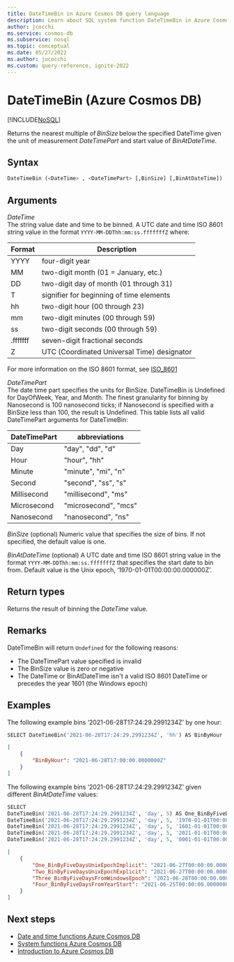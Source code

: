 ```yaml
--- 
title: DateTimeBin in Azure Cosmos DB query language 
description: Learn about SQL system function DateTimeBin in Azure Cosmos DB. 
author: jcocchi 
ms.service: cosmos-db 
ms.subservice: nosql 
ms.topic: conceptual 
ms.date: 05/27/2022 
ms.author: jucocchi 
ms.custom: query-reference, ignite-2022
--- 
```


# DateTimeBin (Azure Cosmos DB)
 [!INCLUDE[NoSQL](../../includes/appliesto-nosql.md)] 

Returns the nearest multiple of *BinSize* below the specified DateTime given the unit of measurement *DateTimePart* and start value of *BinAtDateTime*. 


## Syntax 

```sql 
DateTimeBin (<DateTime> , <DateTimePart> [,BinSize] [,BinAtDateTime]) 
``` 


## Arguments 

*DateTime*   
    The string value date and time to be binned. A UTC date and time ISO 8601 string value in the format `YYYY-MM-DDThh:mm:ss.fffffffZ` where: 

|Format|Description| 
|-|-| 
|YYYY|four-digit year| 
|MM|two-digit month (01 = January, etc.)| 
|DD|two-digit day of month (01 through 31)| 
|T|signifier for beginning of time elements| 
|hh|two-digit hour (00 through 23)| 
|mm|two-digit minutes (00 through 59)| 
|ss|two-digit seconds (00 through 59)| 
|.fffffff|seven-digit fractional seconds| 
|Z|UTC (Coordinated Universal Time) designator| 

For more information on the ISO 8601 format, see [ISO_8601](https://en.wikipedia.org/wiki/ISO_8601) 

*DateTimePart*   
   The date time part specifies the units for BinSize. DateTimeBin is Undefined for DayOfWeek, Year, and Month. The finest granularity for binning by Nanosecond is 100 nanosecond ticks; if Nanosecond is specified with a BinSize less than 100, the result is Undefined. This table lists all valid DateTimePart arguments for DateTimeBin: 

| DateTimePart | abbreviations        | 
| ------------ | -------------------- |
| Day          | "day", "dd", "d"     | 
| Hour         | "hour", "hh"         | 
| Minute       | "minute", "mi", "n"  | 
| Second       | "second", "ss", "s"  | 
| Millisecond  | "millisecond", "ms"  | 
| Microsecond  | "microsecond", "mcs" | 
| Nanosecond   | "nanosecond", "ns"   | 

*BinSize* (optional) 
   Numeric value that specifies the size of bins. If not specified, the default value is one. 


*BinAtDateTime* (optional) 
   A UTC date and time ISO 8601 string value in the format `YYYY-MM-DDThh:mm:ss.fffffffZ` that specifies the start date to bin from. Default value is the Unix epoch, ‘1970-01-01T00:00:00.000000Z’. 


## Return types 

Returns the result of binning the *DateTime* value.  


## Remarks 

DateTimeBin will return `Undefined` for the following reasons: 
- The DateTimePart value specified is invalid 
- The BinSize value is zero or negative 
- The DateTime or BinAtDateTime isn't a valid ISO 8601 DateTime or precedes the year 1601 (the Windows epoch) 


## Examples 

The following example bins ‘2021-06-28T17:24:29.2991234Z’ by one hour: 

```sql 
SELECT DateTimeBin('2021-06-28T17:24:29.2991234Z', 'hh') AS BinByHour 
``` 

```json 
[ 
    { 
        "BinByHour": "2021-06-28T17:00:00.0000000Z" 
    } 
] 
```   

The following example bins ‘2021-06-28T17:24:29.2991234Z’ given different *BinAtDateTime* values: 

```sql 
SELECT  
DateTimeBin('2021-06-28T17:24:29.2991234Z', 'day', 5) AS One_BinByFiveDaysUnixEpochImplicit, 
DateTimeBin('2021-06-28T17:24:29.2991234Z', 'day', 5, '1970-01-01T00:00:00.0000000Z') AS Two_BinByFiveDaysUnixEpochExplicit, 
DateTimeBin('2021-06-28T17:24:29.2991234Z', 'day', 5, '1601-01-01T00:00:00.0000000Z') AS Three_BinByFiveDaysFromWindowsEpoch, 
DateTimeBin('2021-06-28T17:24:29.2991234Z', 'day', 5, '2021-01-01T00:00:00.0000000Z') AS Four_BinByFiveDaysFromYearStart, 
DateTimeBin('2021-06-28T17:24:29.2991234Z', 'day', 5, '0001-01-01T00:00:00.0000000Z') AS Five_BinByFiveDaysFromUndefinedYear 
``` 

```json 
[ 
    { 
        "One_BinByFiveDaysUnixEpochImplicit": "2021-06-27T00:00:00.0000000Z", 
        "Two_BinByFiveDaysUnixEpochExplicit": "2021-06-27T00:00:00.0000000Z", 
        "Three_BinByFiveDaysFromWindowsEpoch": "2021-06-28T00:00:00.0000000Z", 
        "Four_BinByFiveDaysFromYearStart": "2021-06-25T00:00:00.0000000Z" 
    } 
] 
``` 

## Next steps 

- [Date and time functions Azure Cosmos DB](date-time-functions.md) 
- [System functions Azure Cosmos DB](system-functions.yml) 
- [Introduction to Azure Cosmos DB](../../introduction.md) 
